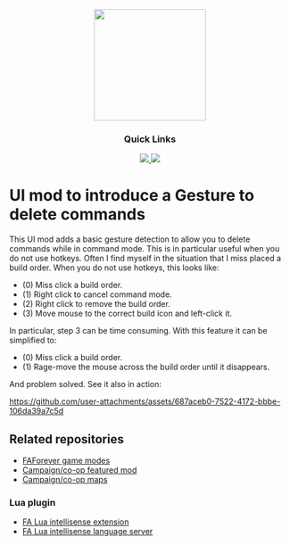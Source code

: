 <div align='center'>

<img width="200px" height="200px" src="thumbnail.svg"/>
  
### Quick Links
  
<a href='https://discord.gg/mqJmjQgUUk'>
  
<img src='https://img.shields.io/badge/Discord-blue?style=for-the-badge'>
  
</a>
  
<a href='https://forum.faforever.com/category/11/modding-tools'>
  
<img src='https://img.shields.io/badge/Forums-gray?style=for-the-badge'>
  
</a>
  
<br />
  
</div>

# UI mod to introduce a Gesture to delete commands

This UI mod adds a basic gesture detection to allow you to delete commands while in command mode. This is in particular useful when you do not use hotkeys. Often I find myself in the situation that I miss placed a build order. When you do not use hotkeys, this looks like:

- (0) Miss click a build order.
- (1) Right click to cancel command mode.
- (2) Right click to remove the build order.
- (3) Move mouse to the correct build icon and left-click it.

In particular, step 3 can be time consuming. With this feature it can be simplified to:

- (0) Miss click a build order.
- (1) Rage-move the mouse across the build order until it disappears.

And problem solved. See it also in action:

https://github.com/user-attachments/assets/687aceb0-7522-4172-bbbe-106da39a7c5d

## Related repositories

- [FAForever game modes](https://github.com/FAForever/fa)
- [Campaign/co-op featured mod](https://github.com/FAForever/fa-coop)
- [Campaign/co-op maps](https://github.com/FAForever/faf-coop-maps)

### Lua plugin

- [FA Lua intellisense extension](https://github.com/FAForever/fa-lua-vscode-extension)
- [FA Lua intellisense language server](https://github.com/FAForever/fa-lua-language-server)
